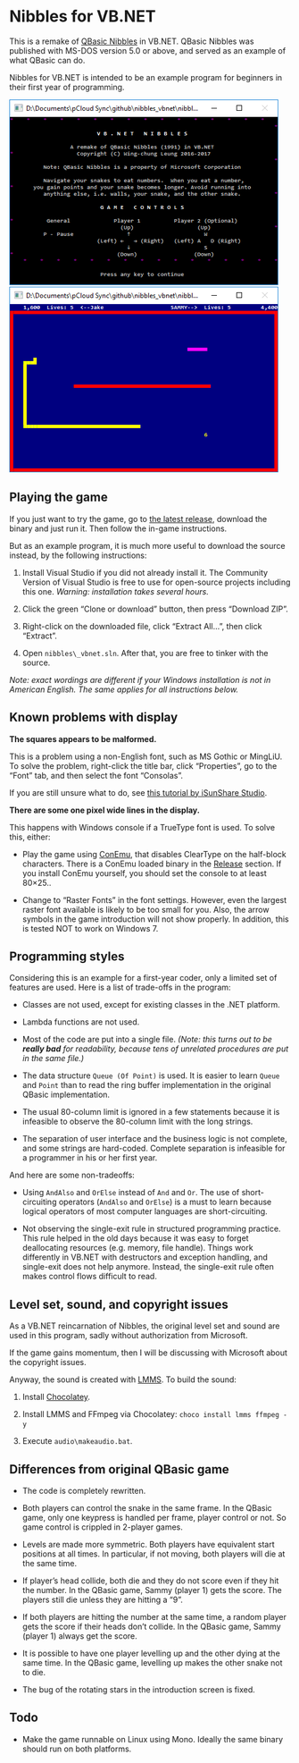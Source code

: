 # Nibbles for VB.NET

This is a remake of [QBasic Nibbles](https://en.wikipedia.org/wiki/Nibbles_(video_game)) in VB.NET.
QBasic Nibbles was published with MS-DOS version 5.0 or above, and served as an example of what QBasic can do.

Nibbles for VB.NET is intended to be an example program for beginners in their first year of programming.

![Title Screen](screenshot/title_screen.png?raw=true)
![Gameplay](screenshot/gameplay.png?raw=true)

## Playing the game

If you just want to try the game, go to [the latest release](https://github.com/lwchkg/nibbles_vbnet/releases/latest), download the binary and just run it.
Then follow the in-game instructions.

But as an example program, it is much more useful to download the source instead, by the following instructions:

1. Install Visual Studio if you did not already install it.
   The Community Version of Visual Studio is free to use for open-source projects including this one.
   _Warning: installation takes several hours._

1. Click the green “Clone or download” button, then press “Download ZIP”.

1. Right-click on the downloaded file, click “Extract All...”, then click “Extract”.

1. Open `nibbles\_vbnet.sln`.
   After that, you are free to tinker with the source.

_Note: exact wordings are different if your Windows installation is not in American English. The same applies for all instructions below._

## Known problems with display

**The squares appears to be malformed.**

This is a problem using a non-English font, such as MS Gothic or MingLiU.
To solve the problem, right-click the title bar, click “Properties”, go to the “Font” tab, and then select the font “Consolas”.

If you are still unsure what to do, see [this tutorial by iSunShare Studio](http://www.isunshare.com/windows-10/change-font-and-font-size-in-windows-10-command-prompt.html).

**There are some one pixel wide lines in the display.**

This happens with Windows console if a TrueType font is used. To solve this, either:

* Play the game using [ConEmu](https://conemu.github.io/), that disables ClearType on the half-block characters.
  There is a ConEmu loaded binary in the [Release](https://github.com/lwchkg/nibbles_vbnet/releases) section.
  If you install ConEmu yourself, you should set the console to at least 80×25..

* Change to “Raster Fonts” in the font settings.
  However, even the largest raster font available is likely to be too small for you.
  Also, the arrow symbols in the game introduction will not show properly.
  In addition, this is tested NOT to work on Windows 7.

## Programming styles

Considering this is an example for a first-year coder, only a limited set of features are used.
Here is a list of trade-offs in the program:

* Classes are not used, except for existing classes in the .NET platform.

* Lambda functions are not used.

* Most of the code are put into a single file.
  _(Note: this turns out to be **really bad** for readability, because tens of unrelated procedures are put in the same file.)_

* The data structure `Queue (Of Point)` is used.
  It is easier to learn `Queue` and `Point` than to read the ring buffer implementation in the original QBasic implementation.

* The usual 80-column limit is ignored in a few statements because it is infeasible to observe the 80-column limit with the long strings.

* The separation of user interface and the business logic is not complete, and some strings are hard-coded.
  Complete separation is infeasible for a programmer in his or her first year.

And here are some non-tradeoffs:

* Using `AndAlso` and `OrElse` instead of `And` and `Or`.
  The use of short-circuiting operators (`AndAlso` and `OrElse`) is a must to learn because logical operators of most computer languages are short-circuiting.

* Not observing the single-exit rule in structured programming practice.
  This rule helped in the old days because it was easy to forget deallocating resources (e.g. memory, file handle).
  Things work differently in VB.NET with destructors and exception handling, and single-exit does not help anymore.
  Instead, the single-exit rule often makes control flows difficult to read.

## Level set, sound, and copyright issues

As a VB.NET reincarnation of Nibbles, the original level set and sound are used in this program, sadly without authorization from Microsoft.

If the game gains momentum, then I will be discussing with Microsoft about the copyright issues.

Anyway, the sound is created with [LMMS](https://lmms.io/).
To build the sound:

1. Install [Chocolatey](https://chocolatey.org/install).

1. Install LMMS and FFmpeg via Chocolatey: `choco install lmms ffmpeg -y`

1. Execute `audio\makeaudio.bat`.

## Differences from original QBasic game

* The code is completely rewritten.

* Both players can control the snake in the same frame.
  In the QBasic game, only one keypress is handled per frame, player control or not.
  So game control is crippled in 2-player games.

* Levels are made more symmetric.
  Both players have equivalent start positions at all times.
  In particular, if not moving, both players will die at the same time.

* If player’s head collide, both die and they do not score even if they hit the number.
  In the QBasic game, Sammy (player 1) gets the score. The players still die unless they are hitting a “9”.

* If both players are hitting the number at the same time, a random player gets the score if their heads don’t collide.
  In the QBasic game, Sammy (player 1) always get the score.

* It is possible to have one player levelling up and the other dying at the same time.
  In the QBasic game, levelling up makes the other snake not to die.

* The bug of the rotating stars in the introduction screen is fixed.

## Todo

* Make the game runnable on Linux using Mono.
  Ideally the same binary should run on both platforms.
